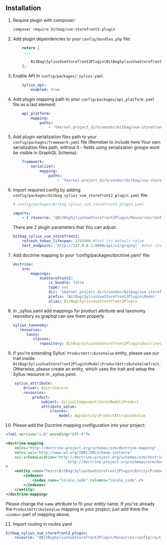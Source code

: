 ## Installation


1. Require plugin with composer:

    ```bash
    composer require bitbag/vue-storefront2-plugin
    ```

2. Add plugin dependencies to your `config/bundles.php` file:

    ```php
        return [
         ...
        
            BitBag\SyliusVueStorefront2Plugin\BitBagSyliusVueStorefront2Plugin::class => ['all' => true],
        ];
    ```
   
3. Enable API
    In `config/packages/_sylius.yaml`
    ```yaml
        sylius_api:
            enabled: true
    ```

4. Add plugin mapping path to your `config/packages/api_platform.yaml` file as a last element:

    ```yaml
        api_platform:
            mapping:
                paths:
                    - '%kernel.project_dir%/vendor/bitbag/vue-storefront2-plugin/src/Resources/api_resources'
    ```
    

5. Add plugin serialization files path to your `config/packages/framework.yaml` file (Remeber to include here Your own serialization files path, without it - fields using serialization groups wont be visible in GraphQL Schema):

    ```yaml
        framework:    
            serializer:
                mapping:
                    paths:
                        - '%kernel.project_dir%/vendor/bitbag/vue-storefront2-plugin/src/Resources/serialization'
    ```

6. Import required config by adding  `config/packages/bitbag_sylius_vue_storefront2_plugin.yaml` file:

    ```yaml
    # config/packages/bitbag_sylius_vue_storefront2_plugin.yaml
    
    imports:
        - { resource: "@BitBagSyliusVueStorefront2Plugin/Resources/config/services.xml" }
    ```    
   
    There are 2 plugin parameters that You can adjust:
   
    ```yml
    bitbag_sylius_vue_storefront2:
        refresh_token_lifespan: 2592000 #that its default value
        test_endpoint: 'http://127.0.0.1:8080/api/v2/graphql' #that its default value
    ```
7. Add doctrine mapping to your 'config/packages/doctrine.yaml' file:

    ```yml
    doctrine:
        orm:
            mappings:
                VueStorefront2:
                    is_bundle: false
                    type: xml
                    dir: '%kernel.project_dir%/vendor/bitbag/vue-storefront2-plugin/src/Resources/doctrine/model'
                    prefix: 'BitBag\SyliusVueStorefront2Plugin\Model'
                    alias: BitBag\SyliusVueStorefront2Plugin
    ```
   
8. In _sylius.yaml add mappings for product attribute and taxonomy repository so graphql can see them properly

    ```yml
    sylius_taxonomy:
       resources:
          taxon:
             classes:
                repository: BitBag\SyliusVueStorefront2Plugin\Doctrine\Repository\TaxonRepository
    ```
    
9. If you're extending Sylius' `ProductAttributeValue` entity, please use our trait inside: `BitBag\SyliusVueStorefront2Plugin\Model\ProductAttributeValueTrait`. Otherwise, please create an entity, which uses the trait and setup the Sylius resource in _sylius.yaml:

```yml
    sylius_attribute:
        driver: doctrine/orm
        resources:
            product:
                subject: Sylius\Component\Core\Model\Product
                attribute_value:
                    classes:
                        model: App\Entity\ProductAttributeValue
```

10. Please add the Doctrine mapping configuration into your project:

```xml
<?xml version="1.0" encoding="UTF-8"?>

<doctrine-mapping
    xmlns="http://doctrine-project.org/schemas/orm/doctrine-mapping"
    xmlns:xsi="http://www.w3.org/2001/XMLSchema-instance"
    xsi:schemaLocation="http://doctrine-project.org/schemas/orm/doctrine-mapping
                            http://doctrine-project.org/schemas/orm/doctrine-mapping.xsd"
>
    <entity name="Tests\BitBag\SyliusVueStorefront2Plugin\Entity\ProductAttributeValue" table="sylius_product_attribute_value">
        <indexes>
            <index name="locale_code" columns="locale_code" />
        </indexes>
    </entity>
</doctrine-mapping>
```

Please change the `name` attribute to fit your entity name. If you've already the `ProductAttributeValue` mapping in your project, just add there the `<index>` part of mapping above.

11. Import routing in routes.yaml

```yml
bitbag_sylius_vue_storefront2_plugin:
    resource: "@BitBagSyliusVueStorefront2Plugin/Resources/config/routing.yml"
```
